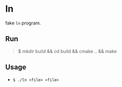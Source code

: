 # ln

fake `ln` program.

## Run

> $ mkdir build && cd build && cmake .. && make

## Usage

* `$ ./ln <file> <file>`

